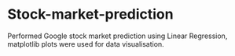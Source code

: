 # Stock-market-prediction

 Performed Google stock market prediction using Linear Regression, matplotlib plots were used for data visualisation. 
